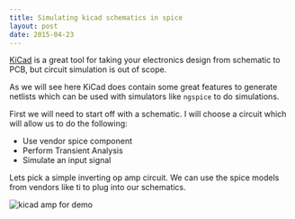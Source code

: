 ```yaml
---
title: Simulating kicad schematics in spice
layout: post
date: 2015-04-23
---
```


[KiCad](http://www.kicad-pcb.org) is a great tool for taking your electronics design from schematic to PCB, but circuit simulation is out of scope. 

As we will see here KiCad does contain some great features to generate netlists which can be used with simulators like `ngspice` to do simulations. 

First we will need to start off with a schematic. I will choose a circuit which will allow us to do the following:

- Use vendor spice component 
- Perform Transient Analysis
- Simulate an input signal

Lets pick a simple inverting op amp circuit.  We can use the spice models from vendors like ti to plug into our schematics. 

![kicad amp for demo]({{site.url}}/content/kikcad-spidedemo-2015-04-23_07-56-40.png)
